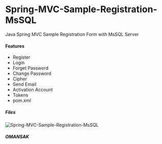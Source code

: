 # Spring-MVC-Sample-Registration-MsSQL
Java Spring MVC Sample Registration Form with MsSQL Server
#### Features
* Register
* Login
* Forget Password
* Change Password
* Cipher
* Send Email
* Activation Account
* Tokens
* pom.xml

##### Files
![Spring-MVC-Sample-Registration-MsSQL](https://github.com/omansak/Spring-MVC-Sample-Registration-MsSQL/blob/master/Images/1.PNG "Main")

##### OMANSAK

